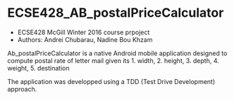# ECSE428_AB_postalPriceCalculator
- ECSE428 McGill Winter 2016 course prpoject
- Authors: Andrei Chubarau, Nadine Bou Khzam

Ab_postalPriceCalculator is a native Android mobile application designed to compute postal rate of letter mail given its
	1. width, 
	2. height, 
	3. depth,
	4. weight,
	5. destination

The application was developped using a TDD (Test Drive Development) approach. 
